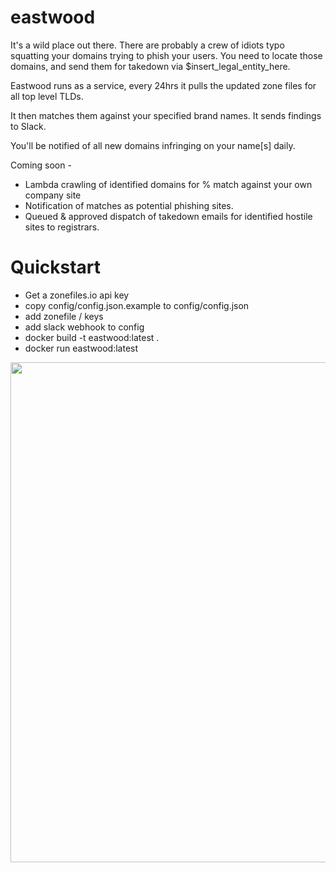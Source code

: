 # eastwood


It's a wild place out there. There are probably a crew of idiots typo squatting your domains trying to phish your users. You need to locate those domains, and send them for takedown via $insert_legal_entity_here.

Eastwood runs as a service, every 24hrs it pulls the updated zone files for all top level TLDs.

It then matches them against your specified brand names. It sends findings to Slack.

You'll be notified of all new domains infringing on your name[s] daily.

Coming soon - 
   - Lambda crawling of identified domains for % match against your own company site
   - Notification of matches as potential phishing sites.
   - Queued & approved dispatch of takedown emails for identified hostile sites to registrars.


# Quickstart
   - Get a zonefiles.io api key
   - copy config/config.json.example to config/config.json
   - add zonefile / keys
   - add slack webhook to config
   - docker build -t eastwood:latest .
   - docker run eastwood:latest
 

<img src="https://github.com/cmc/eastwood/blob/master/images/clint-eastwood.jpg" width="1000" height="800">
